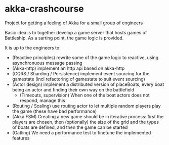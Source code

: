 # akka-crashcourse
Project for getting a feeling of Akka for a small group of engineers

Basic idea is to together develop a game server that hosts games of Battleship.
As a sarting point, the game logic is provided.

It is up to the engineers to:
 * (Reactive principles) rewrite some of the game logic to reactive, using asynchronuous message passing
 * (Akka-http) implement an http api based on akka-http
 * (CQRS / Sharding / Persistence) implement event sourcing for the gamestate (incl refactoring of gamestate to suit event sourcing)
 * (Actor design) implement a distributed version of placeBoats, every boat being an actor and finding their own way on the battlefield
   * (Timeouts, supervision) When one of the boat actors does not respond, manage this
 * (Routing / Scaling) use routing actor to let multiple random players play the game (these have bad performance)
 * (Akka FSM) Creating a new game should be in iterative process: first the players are chosen, then (optionally) the size of the grid and the types of boats are defined, and then the game can be started 
 * (Gatling) We need a performance test to finetune the implemented features